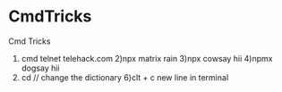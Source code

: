 # CmdTricks
Cmd Tricks
1) cmd  telnet telehack.com 
2)npx matrix rain
3)npx cowsay hii
4)npmx dogsay hii
5) cd          // change the dictionary 
6)clt + c new line in terminal
